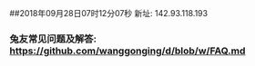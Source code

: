 ##2018年09月28日07时12分07秒 新址: 142.93.118.193
### 兔友常见问题及解答: https://github.com/wanggonging/d/blob/w/FAQ.md
